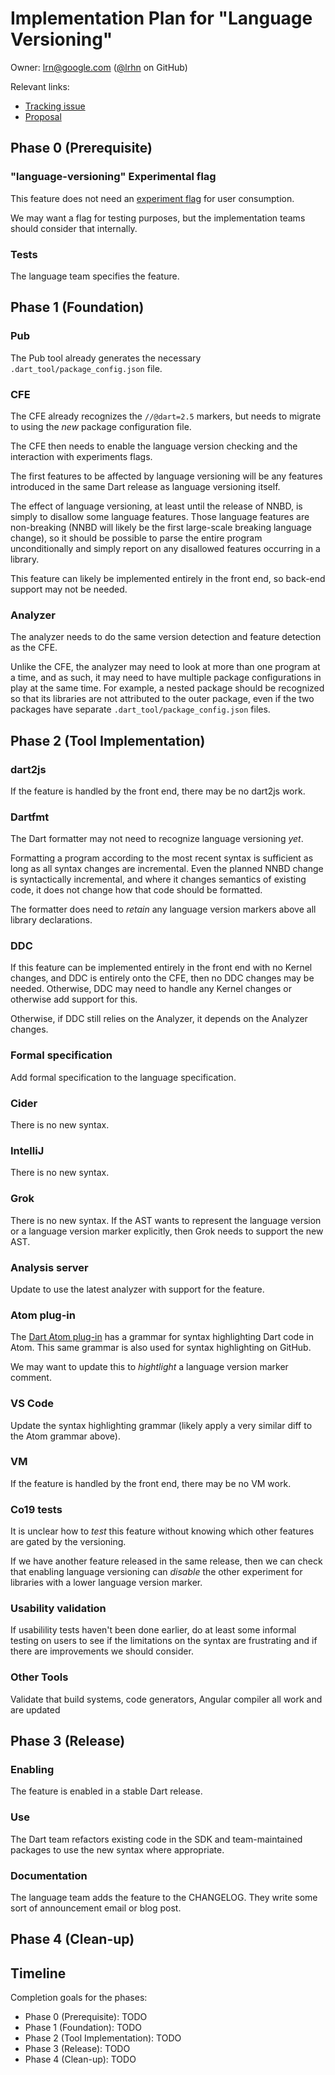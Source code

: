 # Implementation Plan for "Language Versioning"

Owner: lrn@google.com ([@lrhn](https://github.com/lrhn/) on GitHub)

Relevant links:

* [Tracking issue](https://github.com/dart-lang/language/issues/94)
* [Proposal](https://github.com/dart-lang/language/blob/master/accepted/future-releases/language-versioning/feature-specification.md)

## Phase 0 (Prerequisite)

### "language-versioning" Experimental flag

This feature does not need an [experiment flag] for user consumption.

We may want a flag for testing purposes, but the implementation teams should consider that internally.

[experiment flag]: https://github.com/dart-lang/sdk/blob/master/docs/process/experimental-flags.md

### Tests

The language team specifies the feature.

## Phase 1 (Foundation)

### Pub

The Pub tool already generates the necessary `.dart_tool/package_config.json` file.

### CFE

The CFE already recognizes the `//@dart=2.5` markers, but needs to migrate to using the *new* package configuration file.

The CFE then needs to enable the language version checking and the interaction with experiments flags.

The first features to be affected by language versioning will be any features introduced in the same Dart release as language versioning itself.

The effect of language versioning, at least until the release of NNBD, is simply to disallow some language features. Those language features are non-breaking (NNBD will likely be the first large-scale breaking language change), so it should be possible to parse the entire program unconditionally and simply report on any disallowed features occurring in a library.

This feature can likely be implemented entirely in the front end, so back-end
support may not be needed.

### Analyzer

The analyzer needs to do the same version detection and feature detection as the CFE.

Unlike the CFE, the analyzer may need to look at more than one program at a time, and as such, it may need to have multiple package configurations in play at the same time. For example, a nested package should be recognized so that its libraries are not attributed to the outer package, even if the two packages have separate `.dart_tool/package_config.json` files.

## Phase 2 (Tool Implementation)

### dart2js

If the feature is handled by the front end, there may be no dart2js work.

### Dartfmt

The Dart formatter may not need to recognize language versioning *yet*. 

Formatting a program according to the most recent syntax is sufficient as long as all syntax changes are incremental. Even the planned NNBD change is syntactically incremental, and where it changes semantics of existing code, it does not change how that code should be formatted.

The formatter does need to *retain* any language version markers above all library declarations.

### DDC

If this feature can be implemented entirely in the front end with no Kernel
changes, and DDC is entirely onto the CFE, then no DDC changes may be needed.
Otherwise, DDC may need to handle any Kernel changes or otherwise add support
for this.

Otherwise, if DDC still relies on the Analyzer, it depends on the Analyzer changes.

### Formal specification

Add formal specification to the language specification.

### Cider

There is no new syntax.

### IntelliJ

There is no new syntax.

### Grok

There is no new syntax. If the AST wants to represent the language version or a language version marker explicitly, then Grok needs to support the new AST.

### Analysis server

Update to use the latest analyzer with support for the feature. 

### Atom plug-in

The [Dart Atom plug-in][atom] has a grammar for syntax highlighting Dart code in
Atom. This same grammar is also used for syntax highlighting on GitHub. 

We may want to update this to *hightlight* a language version marker comment.

[atom]: https://github.com/dart-atom/dart

### VS Code

Update the syntax highlighting grammar (likely apply a very similar diff to the Atom grammar above).

### VM

If the feature is handled by the front end, there may be no VM work.

### Co19 tests

It is unclear how to *test* this feature without knowing which other features are gated by the versioning. 

If we have another feature released in the same release, then we can check that enabling language versioning can *disable* the other experiment for libraries with a lower language version marker.

### Usability validation

If usabilility tests haven't been done earlier, do at least some informal
testing on users to see if the limitations on the syntax are frustrating and if
there are improvements we should consider.

### Other Tools

Validate that build systems, code generators, Angular compiler all work and are updated

## Phase 3 (Release)

### Enabling

The feature is enabled in a stable Dart release.

### Use

The Dart team refactors existing code in the SDK and team-maintained packages
to use the new syntax where appropriate.

### Documentation

The language team adds the feature to the CHANGELOG. They write some sort of
announcement email or blog post.

## Phase 4 (Clean-up)

## Timeline

Completion goals for the phases:

*   Phase 0 (Prerequisite): TODO
*   Phase 1 (Foundation): TODO
*   Phase 2 (Tool Implementation): TODO
*   Phase 3 (Release): TODO
*   Phase 4 (Clean-up): TODO